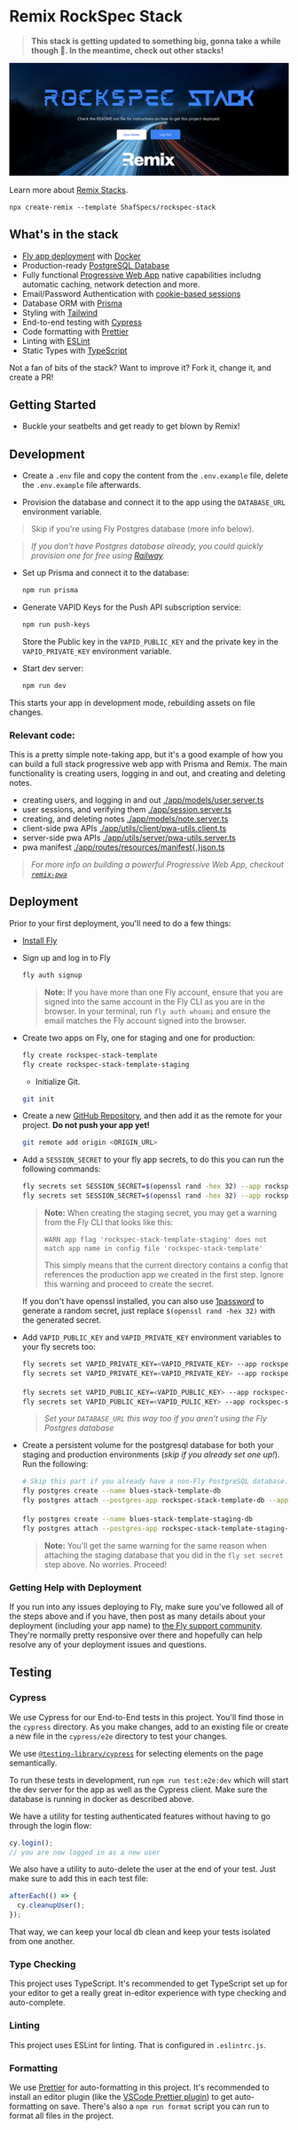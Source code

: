 # Remix RockSpec Stack

> **This stack is getting updated to something big, gonna take a while though 💅. In the meantime, check out other stacks!**

![The Remix RockSpec Stack](https://github.com/ShafSpecs/rockspec-stack-example/blob/main/public/images/rockspec-image.png)

Learn more about [Remix Stacks](https://remix.run/stacks).

```
npx create-remix --template ShafSpecs/rockspec-stack
```

## What's in the stack

- [Fly app deployment](https://fly.io) with [Docker](https://www.docker.com/)
- Production-ready [PostgreSQL Database](https://www.postgresql.org/)
- Fully functional [Progressive Web App](https://web.dev/progressive-web-apps/) native capabilities includng automatic caching, network detection and more. 
- Email/Password Authentication with [cookie-based sessions](https://remix.run/docs/en/v1/api/remix#createcookiesessionstorage)
- Database ORM with [Prisma](https://prisma.io)
- Styling with [Tailwind](https://tailwindcss.com/)
- End-to-end testing with [Cypress](https://cypress.io)
- Code formatting with [Prettier](https://prettier.io)
- Linting with [ESLint](https://eslint.org)
- Static Types with [TypeScript](https://typescriptlang.org)

Not a fan of bits of the stack? Want to improve it? Fork it, change it, and create a PR!

## Getting Started

- Buckle your seatbelts and get ready to get blown by Remix!

## Development

- Create a `.env` file and copy the content from the `.env.example` file, delete the `.env.example` file afterwards.

- Provision the database and connect it to the app using the `DATABASE_URL` environment variable.

> Skip if you're using Fly Postgres database (more info below).

> *If you don't have Postgres database already, you could quickly provision one for free using [Railway](https://railway.app?referralCode=Q7x99X).*

- Set up Prisma and connect it to the database:
  ```sh
  npm run prisma
  ```

- Generate VAPID Keys for the Push API subscription service:
  ```sh
  npm run push-keys
  ```
  Store the Public key in the `VAPID_PUBLIC_KEY` and the private key in the `VAPID_PRIVATE_KEY` environment variable.

- Start dev server:

  ```sh
  npm run dev
  ```

This starts your app in development mode, rebuilding assets on file changes.

### Relevant code:

This is a pretty simple note-taking app, but it's a good example of how you can build a full stack progressive web app with Prisma and Remix. The main functionality is creating users, logging in and out, and creating and deleting notes.

- creating users, and logging in and out [./app/models/user.server.ts](./app/models/user.server.ts)
- user sessions, and verifying them [./app/session.server.ts](./app/session.server.ts)
- creating, and deleting notes [./app/models/note.server.ts](./app/models/note.server.ts)
- client-side pwa APIs [./app/utils/client/pwa-utils.client.ts](./app/utils/client/pwa-utils.client.ts)
- server-side pwa APIs [./app/utils/server/pwa-utils.server.ts](./app/utils/server/pwa-utils.server.ts)
- pwa manifest [./app/routes/resources/manifest{.}json.ts](./app/routes/resources/manifest[.]json.ts)

> *For more info on building a powerful Progressive Web App, checkout [`remix-pwa`](https://github.com/ShafSpecs/remix-pwa)*

## Deployment

Prior to your first deployment, you'll need to do a few things:

- [Install Fly](https://fly.io/docs/getting-started/installing-flyctl/)

- Sign up and log in to Fly

  ```sh
  fly auth signup
  ```

  > **Note:** If you have more than one Fly account, ensure that you are signed into the same account in the Fly CLI as you are in the browser. In your terminal, run `fly auth whoami` and ensure the email matches the Fly account signed into the browser.

- Create two apps on Fly, one for staging and one for production:

  ```sh
  fly create rockspec-stack-template
  fly create rockspec-stack-template-staging
  ```

  - Initialize Git.

  ```sh
  git init
  ```

- Create a new [GitHub Repository](https://repo.new), and then add it as the remote for your project. **Do not push your app yet!**

  ```sh
  git remote add origin <ORIGIN_URL>
  ```

- Add a `SESSION_SECRET` to your fly app secrets, to do this you can run the following commands:

  ```sh
  fly secrets set SESSION_SECRET=$(openssl rand -hex 32) --app rockspec-stack-template
  fly secrets set SESSION_SECRET=$(openssl rand -hex 32) --app rockspec-stack-template-staging
  ```

  > **Note:** When creating the staging secret, you may get a warning from the Fly CLI that looks like this:
  >
  > ```
  > WARN app flag 'rockspec-stack-template-staging' does not match app name in config file 'rockspec-stack-template'
  > ```
  >
  > This simply means that the current directory contains a config that references the production app we created in the first step. Ignore this warning and proceed to create the secret.

  If you don't have openssl installed, you can also use [1password](https://1password.com/password-generator/) to generate a random secret, just replace `$(openssl rand -hex 32)` with the generated secret.

- Add `VAPID_PUBLIC_KEY` and `VAPID_PRIVATE_KEY` environment variables to your fly secrets too:
  ```sh
  fly secrets set VAPID_PRIVATE_KEY=<VAPID_PRIVATE_KEY> --app rockspec-stack-template
  fly secrets set VAPID_PRIVATE_KEY=<VAPID_PRIVATE_KEY> --app rockspec-stack-template-staging

  fly secrets set VAPID_PUBLIC_KEY=<VAPID_PUBLIC_KEY> --app rockspec-stack-template
  fly secrets set VAPID_PUBLIC_KEY=<VAPID_PULIC_KEY> --app rockspec-stack-template-staging
  ```
  > *Set your `DATABASE_URL` this way too if you aren't using the Fly Postgres database*

- Create a persistent volume for the postgresql database for both your staging and production environments (*skip if you already set one up!*). Run the following:

  ```sh
  # Skip this part if you already have a non-Fly PostgreSQL database.
  fly postgres create --name blues-stack-template-db
  fly postgres attach --postgres-app rockspec-stack-template-db --app blues-stack-template

  fly postgres create --name blues-stack-template-staging-db
  fly postgres attach --postgres-app rockspec-stack-template-staging-db --app blues-stack-template-stagin
  ```

  > **Note:** You'll get the same warning for the same reason when attaching the staging database that you did in the `fly set secret` step above. No worries. Proceed!

### Getting Help with Deployment

If you run into any issues deploying to Fly, make sure you've followed all of the steps above and if you have, then post as many details about your deployment (including your app name) to [the Fly support community](https://community.fly.io). They're normally pretty responsive over there and hopefully can help resolve any of your deployment issues and questions.

## Testing

### Cypress

We use Cypress for our End-to-End tests in this project. You'll find those in the `cypress` directory. As you make changes, add to an existing file or create a new file in the `cypress/e2e` directory to test your changes.

We use [`@testing-library/cypress`](https://testing-library.com/cypress) for selecting elements on the page semantically.

To run these tests in development, run `npm run test:e2e:dev` which will start the dev server for the app as well as the Cypress client. Make sure the database is running in docker as described above.

We have a utility for testing authenticated features without having to go through the login flow:

```ts
cy.login();
// you are now logged in as a new user
```

We also have a utility to auto-delete the user at the end of your test. Just make sure to add this in each test file:

```ts
afterEach(() => {
  cy.cleanupUser();
});
```

That way, we can keep your local db clean and keep your tests isolated from one another.


### Type Checking

This project uses TypeScript. It's recommended to get TypeScript set up for your editor to get a really great in-editor experience with type checking and auto-complete.

### Linting

This project uses ESLint for linting. That is configured in `.eslintrc.js`.

### Formatting

We use [Prettier](https://prettier.io/) for auto-formatting in this project. It's recommended to install an editor plugin (like the [VSCode Prettier plugin](https://marketplace.visualstudio.com/items?itemName=esbenp.prettier-vscode)) to get auto-formatting on save. There's also a `npm run format` script you can run to format all files in the project.
